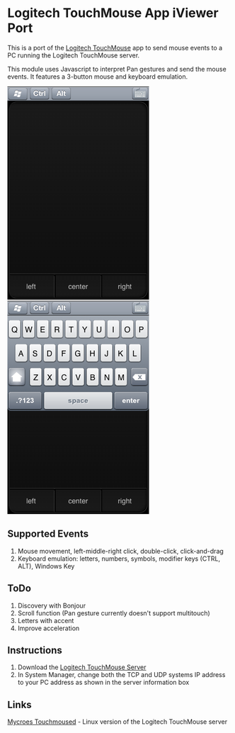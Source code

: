 # Logitech TouchMouse App iViewer Port

This is a port of the [Logitech TouchMouse](http://itunes.apple.com/it/app/touch-mouse/id338237450) app to send mouse events to a PC running the Logitech TouchMouse server.

This module uses Javascript to interpret Pan gestures and send the mouse events. It features a 3-button mouse and keyboard emulation.

![SS-0](https://github.com/CommandFusion/Logitech-TouchMouse/raw/master/Screenshots/SS-0.png)           ![SS-1](https://github.com/CommandFusion/Logitech-TouchMouse/raw/master/Screenshots/SS-1.png)

## Supported Events

1. Mouse movement, left-middle-right click, double-click, click-and-drag
1. Keyboard emulation: letters, numbers, symbols, modifier keys (CTRL, ALT), Windows Key

## ToDo

1. Discovery with Bonjour
1. Scroll function (Pan gesture currently doesn't support multitouch)
1. Letters with accent
1. Improve acceleration

## Instructions

1. Download the [Logitech TouchMouse Server](http://www.logitech.com/en-us/494/6367)
1. In System Manager, change both the TCP and UDP systems IP address to your PC address as shown in the server information box

## Links

[Mycroes Touchmoused](https://github.com/mycroes/touchmoused) - Linux version of the Logitech TouchMouse server